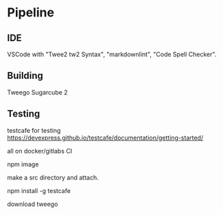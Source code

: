 # Pipeline

## IDE

VSCode with "Twee2 tw2 Syntax", "markdownlint", "Code Spell Checker".

## Building

Tweego
Sugarcube 2

## Testing

testcafe for testing https://devexpress.github.io/testcafe/documentation/getting-started/

all on docker/gitlabs CI

npm image

make a src directory and attach.

npm install -g testcafe

download tweego